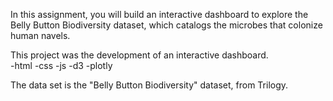 In this assignment, you will build an interactive dashboard to explore the Belly Button Biodiversity dataset, which catalogs the microbes that colonize human navels.

This project was the development of an interactive dashboard.  
-html
-css
-js
-d3
-plotly

The data set is the "Belly Button Biodiversity" dataset, from Trilogy.
